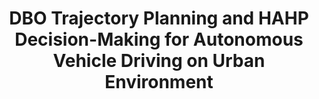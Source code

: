 ---
title: "DBO Trajectory Planning and HAHP Decision-Making for Autonomous Vehicle Driving on Urban Environment"
authors: 
  - name: Dequan Zeng
  - name: Zhuoping Yu
  - name: Lu Xiong
  - name: Zhiqiang Fu
  - name: Peizhi Zhang
  - name: Hongtu Zhou
    role: Me
teaser: '/images/DBO.png'
collection: publications
category: paper2019
venue: 'IEEE Access 2019'
excerpt: 'We propose a ​Driving Behaviour-Oriented (DBO) trajectory planner​ and ​Hierarchical AHP (HAHP) decision-maker​ for intelligent vehicles. Unlike purely minimizing distance/time, our approach ensures ​actuator constraints, comfort, and strict traffic rule compliance​ for structured road driving.'
paperurl: 'https://ieeexplore.ieee.org/stamp/stamp.jsp?arnumber=8901215'
codeurl:
posterurl:
websiteurl:
# citation: 'Your Name, You. (2009). &quot;Paper Title Number 1.&quot; <i>Journal 1</i>. 1(1).'
---